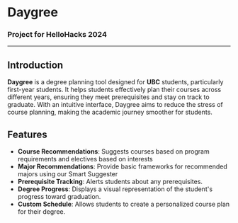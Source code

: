 # Daygree

### Project for **HelloHacks 2024**

---

## Introduction
**Daygree** is a degree planning tool designed for **UBC** students, particularly first-year students. It helps students effectively plan their courses across different years, ensuring they meet prerequisites and stay on track to graduate. With an intuitive interface, Daygree aims to reduce the stress of course planning, making the academic journey smoother for students.

## Features
- **Course Recommendations**: Suggests courses based on program requirements and electives based on interests
- **Major Recommendations**: Provide basic frameworks for recommended majors using our Smart Suggester
- **Prerequisite Tracking**: Alerts students about any prerequisites.
- **Degree Progress**: Displays a visual representation of the student's progress toward graduation.
- **Custom Schedule**: Allows students to create a personalized course plan for their degree.
